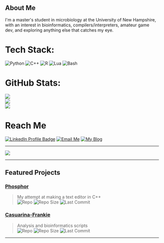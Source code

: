 ## About Me

I'm a master's student in microbiology at the University of New Hampshire, with an interest in bioinformatics, compilers/interpreters, amateur game dev, and exploring anything else that catches my eye.

# Tech Stack:
![Python](https://img.shields.io/badge/python-3670A0?style=for-the-badge&logo=python&logoColor=ffdd54)
![C++](https://img.shields.io/badge/C++-00599C?style=for-the-badge&logo=c%2b%2b&logoColor=white)
![R](https://img.shields.io/badge/R-276DC3?style=for-the-badge&logo=r&logoColor=white)
![Lua](https://img.shields.io/badge/Lua-2C2D72?style=for-the-badge&logo=lua&logoColor=white)
![Bash](https://img.shields.io/badge/Bash-4EAA25?logo=gnubash&logoColor=fff)

# GitHub Stats:
![](https://github-readme-stats.vercel.app/api?username=aram2608&theme=dark&hide_border=false&include_all_commits=false&count_private=false)<br/>
![](https://github-readme-streak-stats.herokuapp.com/?user=aram2608&theme=dark&hide_border=false)<br/>
![](https://github-readme-stats.vercel.app/api/top-langs/?username=aram2608&theme=dark&hide_border=false&include_all_commits=false&count_private=false&layout=compact)

# Reach Me

[![LinkedIn Profile Badge](https://img.shields.io/badge/LinkedIn-Profile-0077B5?logo=linkedin&link=https://www.linkedin.com/in/javier-arambula-rascon-a69758290/)](https://www.linkedin.com/in/javier-arambula-rascon-a69758290/)
[![Email Me](https://img.shields.io/badge/Contact-Email-D14836?logo=gmail&logoColor=white)](mailto:ja1473@usnh.edu)
[![My Blog](https://img.shields.io/badge/My_Blog-Read_More-FF5722?style=flat-square&logo=blogger)](https://aram2608.github.io/year-archive/)

---

[![](https://visitcount.itsvg.in/api?id=aram2608&icon=0&color=0)](https://visitcount.itsvg.in)

---

## Featured Projects

### [Phosphor](https://github.com/aram2608/phosphor)
> My attempt at making a text editor in C++  
![Repo](https://img.shields.io/github/languages/top/aram2608/phosphor?style=for-the-badge)
![Repo Size](https://img.shields.io/github/repo-size/aram2608/phosphor?style=for-the-badge)
![Last Commit](https://img.shields.io/github/last-commit/aram2608/phosphor?style=for-the-badge)

### [Casuarina-Frankie](https://github.com/aram2608/casuarina-frankie)
> Analysis and bioinformatics scripts  
![Repo](https://img.shields.io/github/languages/top/aram2608/casuarina-frankie?style=for-the-badge)
![Repo Size](https://img.shields.io/github/repo-size/aram2608/casuarina-frankie?style=for-the-badge)
![Last Commit](https://img.shields.io/github/last-commit/aram2608/casuarina-frankie?style=for-the-badge)

---
